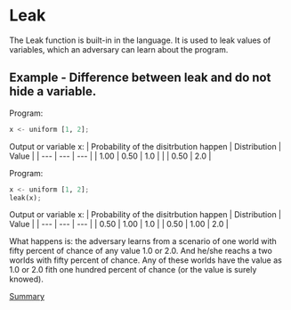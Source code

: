 # Leak

The Leak function is built-in in the language.
It is used to leak values of variables, which an adversary can learn about the program.

## Example - Difference between leak and do not hide a variable.

Program:
```python
x <- uniform [1, 2];
```

Output or variable x:
| Probability of the disitrbution happen | Distribution | Value | 
| --- | --- | --- |
| 1.00 | 0.50 | 1.0 | 
|  | 0.50 | 2.0 |


Program:
```python
x <- uniform [1, 2];
leak(x);
```

Output or variable x:
| Probability of the disitrbution happen | Distribution | Value | 
| --- | --- | --- |
| 0.50 | 1.00 | 1.0 | 
| 0.50 | 1.00 | 2.0 |

What happens is: the adversary learns from a scenario of one world with fifty percent of chance of any value 1.0 or 2.0.
And he/she reachs a two worlds with fifty percent of chance.
Any of these worlds have the value as 1.0 or 2.0 fith one hundred percent of chance (or the value is surely knowed).

[Summary](https://github.com/gleisonsdm/Kuifje-Documentation)
